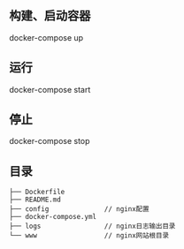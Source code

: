 ## 构建、启动容器
docker-compose up

## 运行
docker-compose start

## 停止
docker-compose stop


## 目录
```
├── Dockerfile
├── README.md
├── config              // nginx配置
├── docker-compose.yml
├── logs                // nginx日志输出目录
└── www                 // nginx网站根目录

```
